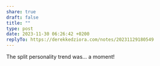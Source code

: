 ```yaml
---
share: true
draft: false
title: ""
type: post
date: 2023-11-30 06:26:42 +0200
replyTo: https://derekkedziora.com/notes/20231129180549
---
```


The split personality trend was... a moment!
